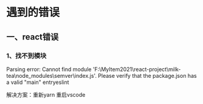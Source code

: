 # 遇到的错误
## 一、react错误
### 1、找不到模块
Parsing error: Cannot find module 'F:\MyItem2021\react-project\milk-tea\node_modules\semver\index.js'. Please verify that the package.json has a valid "main" entryeslint

解决方案：重新yarn 重启vscode



